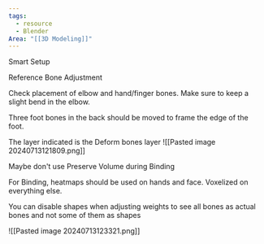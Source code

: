 ```yaml
---
tags:
  - resource
  - Blender
Area: "[[3D Modeling]]"
---
```


Smart Setup

Reference Bone Adjustment

Check placement of elbow and hand/finger bones.  Make sure to keep a slight bend in the elbow.

Three foot bones in the back should be moved to frame the edge of the foot.

The layer indicated is the Deform bones layer
![[Pasted image 20240713121809.png]]

Maybe don't use Preserve Volume during Binding

For Binding,  heatmaps should be used on hands and face.  Voxelized on everything else.

You can disable shapes when adjusting weights to see all bones as actual bones and not some of them as shapes

![[Pasted image 20240713123321.png]]